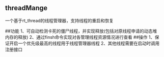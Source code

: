 
## threadMange
一个基于rt_thread的线程管理器，支持线程的重启和恢复


##功能
	1、可自动检测卡死的僵尸线程，并实现释放(包括对原线程申请的动态堆内存的释放)
	2、通过finsh命令实现对各管理线程资源情况进行查看	
##操作
	1、保证开启一个优先级最高的线程用于线程管理器线程
	2、其他线程需要在启动时调用注册接口
	
